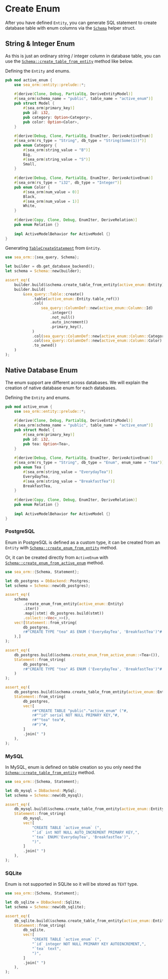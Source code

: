 # Create Enum

After you have defined `Entity`, you can generate SQL statement to create database table with enum columns via the [`Schema`](https://docs.rs/sea-orm/0.*/sea_orm/schema/struct.Schema.html) helper struct.

## String & Integer Enum

As this is just an ordinary string / integer column in database table, you can use the [`Schema::create_table_from_entity`](https://docs.rs/sea-orm/0.*/sea_orm/schema/struct.Schema.html#method.create_table_from_entity) method like below.

Defining the `Entity` and enums.

```rust
pub mod active_enum {
    use sea_orm::entity::prelude::*;
    
    #[derive(Clone, Debug, PartialEq, DeriveEntityModel)]
    #[sea_orm(schema_name = "public", table_name = "active_enum")]
    pub struct Model {
        #[sea_orm(primary_key)]
        pub id: i32,
        pub category: Option<Category>,
        pub color: Option<Color>,
    }
    
    #[derive(Debug, Clone, PartialEq, EnumIter, DeriveActiveEnum)]
    #[sea_orm(rs_type = "String", db_type = "String(Some(1))")]
    pub enum Category {
        #[sea_orm(string_value = "B")]
        Big,
        #[sea_orm(string_value = "S")]
        Small,
    }
    
    #[derive(Debug, Clone, PartialEq, EnumIter, DeriveActiveEnum)]
    #[sea_orm(rs_type = "i32", db_type = "Integer")]
    pub enum Color {
        #[sea_orm(num_value = 0)]
        Black,
        #[sea_orm(num_value = 1)]
        White,
    }
    
    #[derive(Copy, Clone, Debug, EnumIter, DeriveRelation)]
    pub enum Relation {}
    
    impl ActiveModelBehavior for ActiveModel {}
}
```

Generating [`TableCreateStatement`](https://docs.rs/sea-query/*/sea_query/table/struct.TableCreateStatement.html) from `Entity`.

```rust
use sea_orm::{sea_query, Schema};

let builder = db.get_database_backend();
let schema = Schema::new(builder);

assert_eq!(
    builder.build(&schema.create_table_from_entity(active_enum::Entity)),
    builder.build(
        &sea_query::Table::create()
            .table(active_enum::Entity.table_ref())
            .col(
                sea_query::ColumnDef::new(active_enum::Column::Id)
                    .integer()
                    .not_null()
                    .auto_increment()
                    .primary_key(),
            )
            .col(sea_query::ColumnDef::new(active_enum::Column::Category).string_len(1))
            .col(sea_query::ColumnDef::new(active_enum::Column::Color).integer())
            .to_owned()
    )
);
```

## Native Database Enum

The enum support are different across databases. We will explain the creation of native database enum for each databases.

Defining the `Entity` and enums.

```rust
pub mod active_enum {
    use sea_orm::entity::prelude::*;
    
    #[derive(Clone, Debug, PartialEq, DeriveEntityModel)]
    #[sea_orm(schema_name = "public", table_name = "active_enum")]
    pub struct Model {
        #[sea_orm(primary_key)]
        pub id: i32,
        pub tea: Option<Tea>,
    }
    
    #[derive(Debug, Clone, PartialEq, EnumIter, DeriveActiveEnum)]
    #[sea_orm(rs_type = "String", db_type = "Enum", enum_name = "tea")]
    pub enum Tea {
        #[sea_orm(string_value = "EverydayTea")]
        EverydayTea,
        #[sea_orm(string_value = "BreakfastTea")]
        BreakfastTea,
    }
    
    #[derive(Copy, Clone, Debug, EnumIter, DeriveRelation)]
    pub enum Relation {}
    
    impl ActiveModelBehavior for ActiveModel {}
}
```

### PostgreSQL

Enum in PostgreSQL is defined as a custom type, it can be created from an `Entity` with [`Schema::create_enum_from_entity`](https://docs.rs/sea-orm/0.*/sea_orm/schema/struct.Schema.html#method.create_enum_from_entity) method.

Or, it can be created directly from `ActiveEnum` with [`Schema::create_enum_from_active_enum`](https://docs.rs/sea-orm/0.*/sea_orm/schema/struct.Schema.html#method.create_enum_from_active_enum) method.

```rust
use sea_orm::{Schema, Statement};

let db_postgres = DbBackend::Postgres;
let schema = Schema::new(db_postgres);

assert_eq!(
    schema
        .create_enum_from_entity(active_enum::Entity)
        .iter()
        .map(|stmt| db_postgres.build(stmt))
        .collect::<Vec<_>>(),
    vec![Statement::from_string(
        db_postgres,
        r#"CREATE TYPE "tea" AS ENUM ('EverydayTea', 'BreakfastTea')"#.to_owned()
    ),]
);

assert_eq!(
    db_postgres.build(&schema.create_enum_from_active_enum::<Tea>()),
    Statement::from_string(
        db_postgres,
        r#"CREATE TYPE "tea" AS ENUM ('EverydayTea', 'BreakfastTea')"#.to_owned()
    )
);

assert_eq!(
    db_postgres.build(&schema.create_table_from_entity(active_enum::Entity)),
    Statement::from_string(
        db_postgres,
        vec![
            r#"CREATE TABLE "public"."active_enum" ("#,
            r#""id" serial NOT NULL PRIMARY KEY,"#,
            r#""tea" tea"#,
            r#")"#,
        ]
        .join(" ")
    ),
);
```

### MySQL

In MySQL, enum is defined on table creation so you only need the [`Schema::create_table_from_entity`](https://docs.rs/sea-orm/0.*/sea_orm/schema/struct.Schema.html#method.create_table_from_entity) method.

```rust
use sea_orm::{Schema, Statement};

let db_mysql = DbBackend::MySql;
let schema = Schema::new(db_mysql);

assert_eq!(
    db_mysql.build(&schema.create_table_from_entity(active_enum::Entity)),
    Statement::from_string(
        db_mysql,
        vec![
            "CREATE TABLE `active_enum` (",
            "`id` int NOT NULL AUTO_INCREMENT PRIMARY KEY,",
            "`tea` ENUM('EverydayTea', 'BreakfastTea')",
            ")",
        ]
        .join(" ")
    ),
);
```

### SQLite

Enum is not supported in SQLite so it will be stored as `TEXT` type.

```rust
use sea_orm::{Schema, Statement};

let db_sqlite = DbBackend::Sqlite;
let schema = Schema::new(db_sqlite);

assert_eq!(
    db_sqlite.build(&schema.create_table_from_entity(active_enum::Entity)),
    Statement::from_string(
        db_sqlite,
        vec![
            "CREATE TABLE `active_enum` (",
            "`id` integer NOT NULL PRIMARY KEY AUTOINCREMENT,",
            "`tea` text",
            ")",
        ]
        .join(" ")
    ),
);
```
